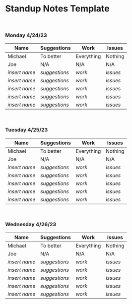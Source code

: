 # Standup Notes Template

<br>

### Monday 4/24/23
| Name        | Suggestions | Work        | Issues      |
| ----------- | ----------- | ----------- | ----------- |
| Michael     | To better   | Everything  | Nothing     |
| Joe         | N/A         | N/A         | N/A         |
| *insert name* | *suggestions* | *work* | *issues* |
| *insert name* | *suggestions* | *work* | *issues* |
| *insert name* | *suggestions* | *work* | *issues* |
| *insert name* | *suggestions* | *work* | *issues* |
| *insert name* | *suggestions* | *work* | *issues* |

<br>

### Tuesday 4/25/23
| Name        | Suggestions | Work        | Issues      |
| ----------- | ----------- | ----------- | ----------- |
| Michael     | To better   | Everything  | Nothing     |
| Joe         | N/A         | N/A         | N/A         |
| *insert name* | *suggestions* | *work* | *issues* |
| *insert name* | *suggestions* | *work* | *issues* |
| *insert name* | *suggestions* | *work* | *issues* |
| *insert name* | *suggestions* | *work* | *issues* |
| *insert name* | *suggestions* | *work* | *issues* |

<br>

### Wednesday 4/26/23
| Name        | Suggestions | Work        | Issues      |
| ----------- | ----------- | ----------- | ----------- |
| Michael     | To better   | Everything  | Nothing     |
| Joe         | N/A         | N/A         | N/A         |
| *insert name* | *suggestions* | *work* | *issues* |
| *insert name* | *suggestions* | *work* | *issues* |
| *insert name* | *suggestions* | *work* | *issues* |
| *insert name* | *suggestions* | *work* | *issues* |
| *insert name* | *suggestions* | *work* | *issues* |